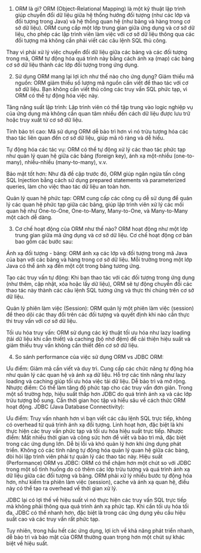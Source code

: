 1. ORM là gì?
   ORM (Object-Relational Mapping) là một kỹ thuật lập trình giúp chuyển đổi dữ liệu giữa hệ thống hướng đối tượng (như các lớp và đối tượng trong Java) và hệ thống quan hệ (như bảng và hàng trong cơ sở dữ liệu). ORM cung cấp một lớp trung gian giữa ứng dụng và cơ sở dữ liệu, cho phép các lập trình viên làm việc với cơ sở dữ liệu thông qua các đối tượng mà không cần phải viết các câu lệnh SQL thủ công.

Thay vì phải xử lý việc chuyển đổi dữ liệu giữa các bảng và các đối tượng trong mã, ORM tự động hóa quá trình này bằng cách ánh xạ (map) các bảng cơ sở dữ liệu thành các lớp đối tượng trong ứng dụng.

2. Sử dụng ORM mang lại lợi ích như thế nào cho ứng dụng?
   Giảm thiểu mã nguồn: ORM giảm thiểu số lượng mã nguồn cần viết để thao tác với cơ sở dữ liệu. Bạn không cần viết thủ công các truy vấn SQL phức tạp, vì ORM có thể tự động hóa việc này.

Tăng năng suất lập trình: Lập trình viên có thể tập trung vào logic nghiệp vụ của ứng dụng mà không cần quan tâm nhiều đến cách dữ liệu được lưu trữ hoặc truy xuất từ cơ sở dữ liệu.

Tính bảo trì cao: Mã sử dụng ORM dễ bảo trì hơn vì nó trừu tượng hóa các thao tác liên quan đến cơ sở dữ liệu, giúp mã rõ ràng và dễ hiểu.

Tự động hóa các tác vụ: ORM có thể tự động xử lý các thao tác phức tạp như quản lý quan hệ giữa các bảng (foreign key), ánh xạ một-nhiều (one-to-many), nhiều-nhiều (many-to-many), v.v.

Bảo mật tốt hơn: Như đã đề cập trước đó, ORM giúp ngăn ngừa tấn công SQL Injection bằng cách sử dụng prepared statements và parameterized queries, làm cho việc thao tác dữ liệu an toàn hơn.

Quản lý quan hệ phức tạp: ORM cung cấp các công cụ dễ sử dụng để quản lý các quan hệ phức tạp giữa các bảng, giúp lập trình viên xử lý các mối quan hệ như One-to-One, One-to-Many, Many-to-One, và Many-to-Many một cách dễ dàng.

3. Cơ chế hoạt động của ORM như thế nào?
   ORM hoạt động như một lớp trung gian giữa mã ứng dụng và cơ sở dữ liệu. Cơ chế hoạt động cơ bản bao gồm các bước sau:

Ánh xạ đối tượng - bảng: ORM ánh xạ các lớp và đối tượng trong mã Java của bạn với các bảng và hàng trong cơ sở dữ liệu. Mỗi trường trong một lớp Java có thể ánh xạ đến một cột trong bảng tương ứng.

Tạo các truy vấn tự động: Khi bạn thao tác với các đối tượng trong ứng dụng (như thêm, cập nhật, xóa hoặc lấy dữ liệu), ORM sẽ tự động chuyển đổi các thao tác này thành các câu lệnh SQL tương ứng và thực thi chúng trên cơ sở dữ liệu.

Quản lý phiên làm việc (Session): ORM quản lý một phiên làm việc (session) để theo dõi các thay đổi trên các đối tượng và quyết định khi nào cần thực thi truy vấn với cơ sở dữ liệu.

Tối ưu hóa truy vấn: ORM sử dụng các kỹ thuật tối ưu hóa như lazy loading (tải dữ liệu khi cần thiết) và caching (bộ nhớ đệm) để cải thiện hiệu suất và giảm thiểu truy vấn không cần thiết đến cơ sở dữ liệu.

4. So sánh performance của việc sử dụng ORM vs JDBC
   ORM:

Ưu điểm:
Giảm mã cần viết và duy trì.
Cung cấp các chức năng tự động hóa như quản lý các quan hệ và ánh xạ dữ liệu.
Hỗ trợ các tính năng như lazy loading và caching giúp tối ưu hóa việc tải dữ liệu.
Dễ bảo trì và mở rộng.
Nhược điểm:
Có thể làm tăng độ phức tạp cho các truy vấn đơn giản.
Trong một số trường hợp, hiệu suất thấp hơn JDBC do quá trình ánh xạ và các lớp trừu tượng bổ sung.
Cần thời gian học tập và hiểu sâu về cách thức ORM hoạt động.
JDBC (Java Database Connectivity):

Ưu điểm:
Truy vấn nhanh hơn vì bạn viết các câu lệnh SQL trực tiếp, không có overhead từ quá trình ánh xạ đối tượng.
Linh hoạt hơn, đặc biệt là khi thực hiện các truy vấn phức tạp và tối ưu hóa hiệu suất trực tiếp.
Nhược điểm:
Mất nhiều thời gian và công sức hơn để viết và bảo trì mã, đặc biệt trong các ứng dụng lớn.
Dễ bị lỗi và khó quản lý hơn khi ứng dụng phát triển.
Không có các tính năng tự động hóa quản lý quan hệ giữa các bảng, đòi hỏi lập trình viên phải tự quản lý các thao tác này.
Hiệu suất (Performance) ORM vs JDBC:
ORM có thể chậm hơn một chút so với JDBC trong một số tình huống do có thêm các lớp trừu tượng và quá trình ánh xạ dữ liệu giữa các đối tượng và bảng. ORM phải xử lý nhiều bước tự động hóa hơn, như kiểm tra phiên làm việc (session), cache và ánh xạ quan hệ, điều này có thể tạo ra overhead về thời gian xử lý.

JDBC lại có lợi thế về hiệu suất vì nó thực hiện các truy vấn SQL trực tiếp mà không phải thông qua quá trình ánh xạ phức tạp. Khi cần tối ưu hóa tối đa, JDBC có thể nhanh hơn, đặc biệt là trong các ứng dụng yêu cầu hiệu suất cao và các truy vấn rất phức tạp.

Tuy nhiên, trong hầu hết các ứng dụng, lợi ích về khả năng phát triển nhanh, dễ bảo trì và bảo mật của ORM thường quan trọng hơn một chút sự khác biệt về hiệu suất.